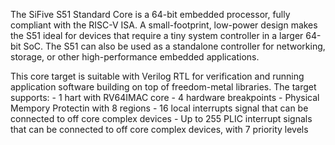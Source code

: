 The SiFive S51 Standard Core is a 64-bit embedded processor, fully compliant with the RISC-V ISA. A small-footprint, low-power design makes the S51 ideal for devices that require a tiny system controller in a larger 64-bit SoC. The S51 can also be used as a standalone controller for networking, storage, or other high-performance embedded applications.

This core target is suitable with Verilog RTL for verification and running application software building on top of freedom-metal libraries. The target supports:
        - 1 hart with RV64IMAC core
        - 4 hardware breakpoints
        - Physical Mempory Protectin with 8 regions
        - 16 local interrupts signal that can be connected to off core complex devices
        - Up to 255 PLIC interrupt signals that can be connected to off core complex devices, with 7 priority levels
